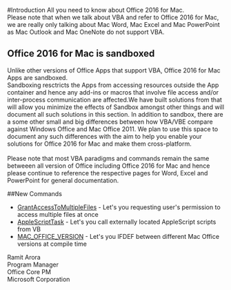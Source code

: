 #Introduction
All you need to know about Office 2016 for Mac. <br>
Please note that when we talk about VBA and refer to Office 2016 for Mac, we are really only talking about Mac Word, Mac Excel and Mac PowerPoint as Mac Outlook and Mac OneNote do not support VBA. 

## Office 2016 for Mac is sandboxed
Unlike other versions of Office Apps that support VBA, Office 2016 for Mac Apps are sandboxed.<br>
Sandboxing resctricts the Apps from accessing resources outside the App container and hence any add-ins or macros that involve file access and/or inter-process communication are affected.We have built solutions from that will allow you minimize the effects of Sandbox amongst other things and will document all such solutions in this section. In addition to sandbox, there are a some other small and big differences between how VBA/VBE compare against Windows Office and Mac Office 2011.
We plan to use this space to document any such differences with the aim to help you enable your solutions for Office 2016 for Mac and make them cross-platform. <br> <br>
Please note that most VBA paradigms and commands remain the same betweeen all version of Office including Office 2016 for Mac and hence please continue to reference the respective pages for Word, Excel and PowerPoint for general documentation.

##New Commands

* [GrantAccessToMultipleFiles](GrantAccessToMultipleFiles.md) - Let's you requesting user's permission to access multiple files at once
* [AppleScriptTask](AppleScriptTask.md) - Let's you call externally located AppleScript scripts from VB
* [MAC_OFFICE_VERSION](MacOfficeVersion.md) - Let's you IFDEF between different Mac Office versions at compile time


Ramit Arora<br>
Program Manager<br>
Office Core PM<br>
Microsoft Corporation
